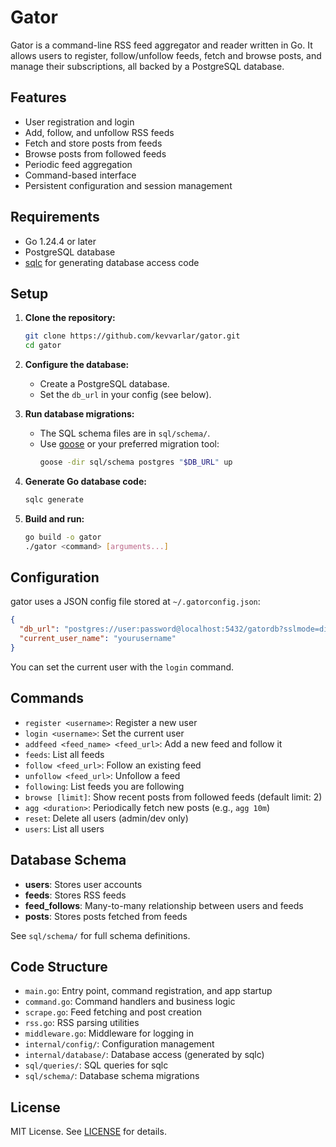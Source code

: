 # Gator

Gator is a command-line RSS feed aggregator and reader written in Go. It allows users to register, follow/unfollow feeds, fetch and browse posts, and manage their subscriptions, all backed by a PostgreSQL database.

## Features

- User registration and login
- Add, follow, and unfollow RSS feeds
- Fetch and store posts from feeds
- Browse posts from followed feeds
- Periodic feed aggregation
- Command-based interface
- Persistent configuration and session management

## Requirements

- Go 1.24.4 or later
- PostgreSQL database
- [sqlc](https://sqlc.dev/) for generating database access code

## Setup

1. **Clone the repository:**
   ```sh
   git clone https://github.com/kevvarlar/gator.git
   cd gator
   ```

2. **Configure the database:**
   - Create a PostgreSQL database.
   - Set the `db_url` in your config (see below).

3. **Run database migrations:**
   - The SQL schema files are in `sql/schema/`.
   - Use [goose](https://github.com/pressly/goose) or your preferred migration tool:
     ```sh
     goose -dir sql/schema postgres "$DB_URL" up
     ```

4. **Generate Go database code:**
   ```sh
   sqlc generate
   ```

5. **Build and run:**
   ```sh
   go build -o gator
   ./gator <command> [arguments...]
   ```

## Configuration

gator uses a JSON config file stored at `~/.gatorconfig.json`:

```json
{
  "db_url": "postgres://user:password@localhost:5432/gatordb?sslmode=disable",
  "current_user_name": "yourusername"
}
```

You can set the current user with the `login` command.

## Commands

- `register <username>`: Register a new user
- `login <username>`: Set the current user
- `addfeed <feed_name> <feed_url>`: Add a new feed and follow it
- `feeds`: List all feeds
- `follow <feed_url>`: Follow an existing feed
- `unfollow <feed_url>`: Unfollow a feed
- `following`: List feeds you are following
- `browse [limit]`: Show recent posts from followed feeds (default limit: 2)
- `agg <duration>`: Periodically fetch new posts (e.g., `agg 10m`)
- `reset`: Delete all users (admin/dev only)
- `users`: List all users

## Database Schema

- **users**: Stores user accounts
- **feeds**: Stores RSS feeds
- **feed_follows**: Many-to-many relationship between users and feeds
- **posts**: Stores posts fetched from feeds

See `sql/schema/` for full schema definitions.

## Code Structure

- `main.go`: Entry point, command registration, and app startup
- `command.go`: Command handlers and business logic
- `scrape.go`: Feed fetching and post creation
- `rss.go`: RSS parsing utilities
- `middleware.go`: Middleware for logging in
- `internal/config/`: Configuration management
- `internal/database/`: Database access (generated by sqlc)
- `sql/queries/`: SQL queries for sqlc
- `sql/schema/`: Database schema migrations

## License

MIT License. See [LICENSE](LICENSE) for details.
